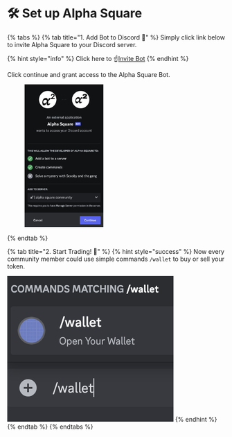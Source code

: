 # 🛠 Set up Alpha Square

{% tabs %}
{% tab title="1. Add Bot to Discord 🤖" %}
Simply click link below to invite Alpha Square to your Discord server.&#x20;

{% hint style="info" %}
Click here to ☝️[Invite Bot](https://discordapp.com/oauth2/authorize?\&client\_id=1162312046919045161\&scope=bot\&permissions=397284830224)
{% endhint %}



Click continue and grant access to the Alpha Square Bot.

<figure><img src="../.gitbook/assets/Screenshot 2023-10-13 at 21.01.02 (1).png" alt="" width="182"><figcaption></figcaption></figure>
{% endtab %}

{% tab title="2. Start Trading! 🎉" %}
{% hint style="success" %}
Now every community member could use simple commands `/wallet` to buy or sell your token.



<img src="../.gitbook/assets/Screenshot 2023-10-13 at 21.05.34 (2).png" alt="" data-size="original">&#x20;
{% endhint %}
{% endtab %}
{% endtabs %}

